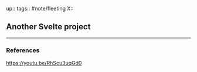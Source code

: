 up::
tags:: #note/fleeting 
X:: 

## Another Svelte project



---

### References
https://youtu.be/RhScu3uqGd0